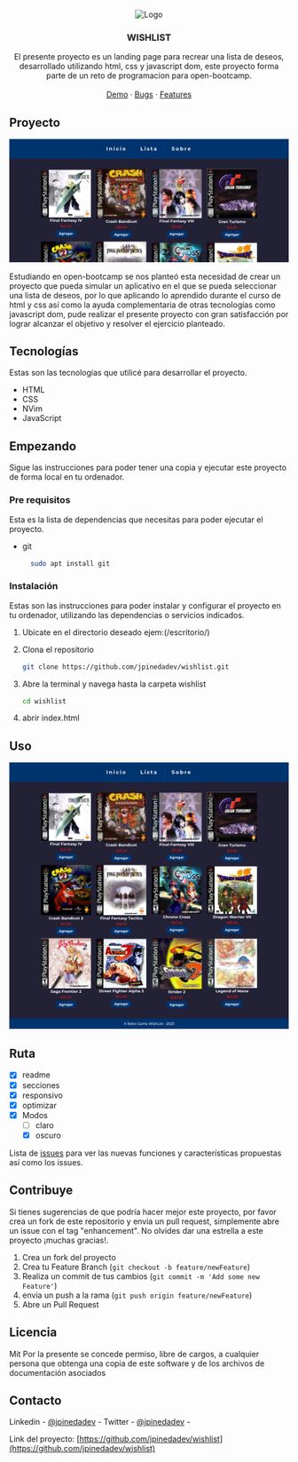 ﻿<!-- PROJECT LOGO -->
<br />
<div align="center">
    <img src="https://github.com/othneildrew/Best-README-Template/raw/master/images/logo.png" alt="Logo" width="80" height="80">

  <h3 align="center">WISHLIST</h3>

  <p align="center">
    El presente proyecto es un landing page para recrear  una lista de deseos, desarrollado utilizando html, css y javascript dom, este proyecto forma parte de un reto de programacion para open-bootcamp.
    <br />
    <br />
    <a href="https://jpinedadev.github.io/wishlist/">Demo</a>
    ·
    <a href="https://github.com/jpinedadev/wishlist/issues">Bugs</a>
    ·
    <a href="https://github.com/jpinedadev/wishlist/issues"> Features</a>
  </p>
</div>



<!-- ABOUT THE PROJECT -->
## Proyecto

![enter image description here](https://raw.githubusercontent.com/jpinedadev/wishlist/main/preview.png)


Estudiando en open-bootcamp se nos planteó esta necesidad de crear un proyecto que pueda simular un aplicativo en el que se pueda seleccionar una lista de deseos, por lo que aplicando lo aprendido durante el curso de html y css así como la ayuda complementaria de otras tecnologías como javascript dom, pude realizar el presente proyecto con gran satisfacción por lograr alcanzar el objetivo y resolver el ejercicio planteado.



## Tecnologías

Estas son las tecnologías que utilicé para desarrollar el proyecto.

-   HTML
-   CSS
-   NVim
-   JavaScript


<!-- GETTING STARTED -->
## Empezando

Sigue las instrucciones para poder tener una copia y ejecutar este proyecto de forma local en tu ordenador.

### Pre requisitos

Esta es la lista de dependencias que necesitas para poder ejecutar el proyecto.
* git
  ```sh
	sudo apt install git
  ```


### Instalación

Estas son las instrucciones para poder instalar y configurar el proyecto en tu ordenador, utilizando las dependencias o servicios indicados.

1. Ubicate en el directorio deseado ejem:(/escritorio/)
2. Clona el repositorio
   ```sh
   git clone https://github.com/jpinedadev/wishlist.git
   ```

3.  Abre la terminal y navega hasta la carpeta wishlist
    ```sh
    cd wishlist
    ```
4.  abrir index.html




<!-- USAGE EXAMPLES -->
## Uso

![enter image description here](https://raw.githubusercontent.com/jpinedadev/wishlist/main/preview2.png)



<!-- ROADMAP -->
## Ruta

- [x]  readme
- [x]  secciones
- [x]  responsivo
- [x]  optimizar
- [x] Modos
    - [ ] claro
    - [x] oscuro

Lista de [issues](https://github.com/jpinedadev/wishlist/issues) para ver las nuevas funciones y características propuestas así como los issues.



<!-- CONTRIBUTING -->
## Contribuye

Si tienes sugerencias de que podría hacer mejor este proyecto, por favor crea un fork de este repositorio y envia un pull request, simplemente abre un issue con el tag "enhancement".
No olvides dar una estrella a este proyecto ¡muchas gracias!.

1. Crea un fork del proyecto
2. Crea tu Feature Branch (`git checkout -b feature/newFeature`)
3. Realiza un commit de tus cambios (`git commit -m 'Add some new Feature'`)
4. envia un push a la rama (`git push origin feature/newFeature`)
5. Abre un  Pull Request




<!-- LICENSE -->
## Licencia

Mit Por la presente se concede permiso, libre de cargos, a cualquier persona que obtenga una copia de este software y de los archivos de documentación asociados





<!-- CONTACT -->
## Contacto

Linkedin - [@jpinedadev](https://www.linkedin.com/in/jpinedadev/) - 
Twitter - [@jpinedadev](https://twitter.com/Jpinedadev) - 

Link del proyecto: [https://github.com/jpinedadev/wishlist](https://github.com/jpinedadev/wishlist)



